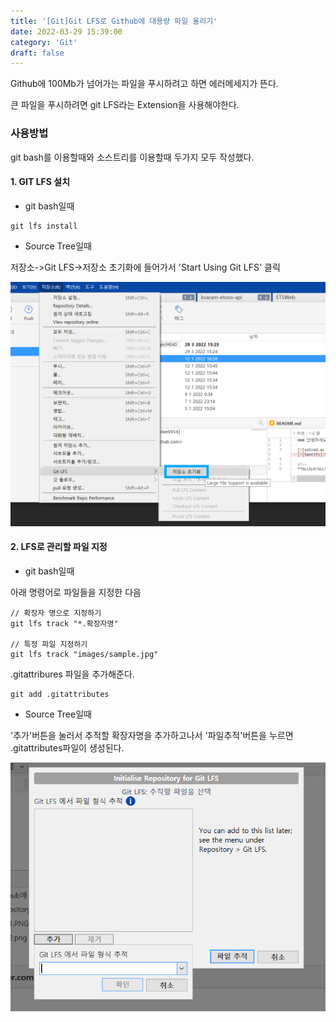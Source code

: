 ```yaml
---
title: '[Git]Git LFS로 Github에 대용량 파일 올리기'
date: 2022-03-29 15:39:00
category: 'Git'
draft: false
---
```


Github에 100Mb가 넘어가는 파일을 푸시하려고 하면 에러메세지가 뜬다.

큰 파일을 푸시하려면 git LFS라는 Extension을 사용해야한다.

### 사용방법

git bash를 이용할때와 소스트리를 이용할때 두가지 모두 작성했다.

#### 1. GIT LFS 설치

- git bash일때

```
git lfs install
```

- Source Tree일때

저장소->Git LFS->저장소 초기화에 들어가서 'Start Using Git LFS' 클릭

![](.\images\220329_02.png)

#### 2. LFS로 관리할 파일 지정

- git bash일때

아래 명령어로 파일들을 지정한 다음

```
// 확장자 명으로 지정하기
git lfs track "*.확장자명"

// 특정 파일 지정하기
git lfs track "images/sample.jpg"
```

.gitattribures 파일을 추가해준다.

```
git add .gitattributes
```

- Source Tree일때

'추가'버튼을 눌러서 추적할 확장자명을 추가하고나서 '파일추적'버튼을 누르면 .gitattributes파일이 생성된다.

![](.\images\220329_03.PNG)